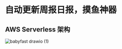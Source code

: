 # 自动更新周报日报，摸鱼神器
## AWS Serverless 架构
![babyfast drawio (1)](https://github.com/user-attachments/assets/828938e7-891d-4ff7-b2b7-56a9b04bb863)
